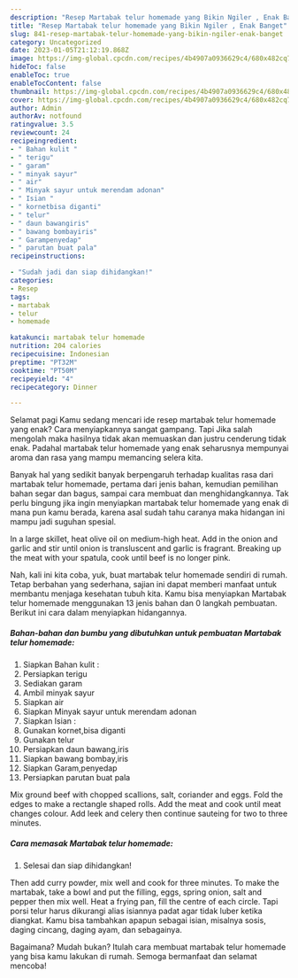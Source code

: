 ```yaml
---
description: "Resep Martabak telur homemade yang Bikin Ngiler , Enak Banget"
title: "Resep Martabak telur homemade yang Bikin Ngiler , Enak Banget"
slug: 841-resep-martabak-telur-homemade-yang-bikin-ngiler-enak-banget
category: Uncategorized
date: 2023-01-05T21:12:19.868Z
image: https://img-global.cpcdn.com/recipes/4b4907a0936629c4/680x482cq70/martabak-telur-homemade-foto-resep-utama.jpg
hideToc: false
enableToc: true
enableTocContent: false
thumbnail: https://img-global.cpcdn.com/recipes/4b4907a0936629c4/680x482cq70/martabak-telur-homemade-foto-resep-utama.jpg
cover: https://img-global.cpcdn.com/recipes/4b4907a0936629c4/680x482cq70/martabak-telur-homemade-foto-resep-utama.jpg
author: Admin
authorAv: notfound
ratingvalue: 3.5
reviewcount: 24
recipeingredient:
- " Bahan kulit "
- " terigu"
- " garam"
- " minyak sayur"
- " air"
- " Minyak sayur untuk merendam adonan"
- " Isian "
- " kornetbisa diganti"
- " telur"
- " daun bawangiris"
- " bawang bombayiris"
- " Garampenyedap"
- " parutan buat pala"
recipeinstructions:

- "Sudah jadi dan siap dihidangkan!"
categories:
- Resep
tags:
- martabak
- telur
- homemade

katakunci: martabak telur homemade 
nutrition: 204 calories
recipecuisine: Indonesian
preptime: "PT32M"
cooktime: "PT50M"
recipeyield: "4"
recipecategory: Dinner

---
```



Selamat pagi Kamu sedang mencari ide resep martabak telur homemade yang enak? Cara menyiapkannya sangat gampang. Tapi Jika salah mengolah maka hasilnya tidak akan memuaskan dan justru cenderung tidak enak. Padahal martabak telur homemade yang enak seharusnya mempunyai aroma dan rasa yang mampu memancing selera kita.


Banyak hal yang sedikit banyak berpengaruh terhadap kualitas rasa dari martabak telur homemade, pertama dari jenis bahan, kemudian pemilihan bahan segar dan bagus, sampai cara membuat dan menghidangkannya. Tak perlu bingung jika ingin menyiapkan martabak telur homemade yang enak di mana pun kamu berada, karena asal sudah tahu caranya maka hidangan ini mampu jadi suguhan spesial.

In a large skillet, heat olive oil on medium-high heat. Add in the onion and garlic and stir until onion is transluscent and garlic is fragrant. Breaking up the meat with your spatula, cook until beef is no longer pink.


Nah, kali ini kita coba, yuk, buat martabak telur homemade sendiri di rumah. Tetap berbahan yang sederhana, sajian ini dapat memberi manfaat untuk membantu menjaga kesehatan tubuh kita. Kamu bisa menyiapkan Martabak telur homemade menggunakan 13 jenis bahan dan 0 langkah pembuatan. Berikut ini cara dalam menyiapkan hidangannya.

<!--inarticleads1-->

##### Bahan-bahan dan bumbu yang dibutuhkan untuk pembuatan Martabak telur homemade:

1. Siapkan  Bahan kulit :
1. Persiapkan  terigu
1. Sediakan  garam
1. Ambil  minyak sayur
1. Siapkan  air
1. Siapkan  Minyak sayur untuk merendam adonan
1. Siapkan  Isian :
1. Gunakan  kornet,bisa diganti
1. Gunakan  telur
1. Persiapkan  daun bawang,iris
1. Siapkan  bawang bombay,iris
1. Siapkan  Garam,penyedap
1. Persiapkan  parutan buat pala


Mix ground beef with chopped scallions, salt, coriander and eggs. Fold the edges to make a rectangle shaped rolls. Add the meat and cook until meat changes colour. Add leek and celery then continue sauteing for two to three minutes. 

<!--inarticleads2-->

##### Cara memasak Martabak telur homemade:


1. Selesai dan siap dihidangkan!

Then add curry powder, mix well and cook for three minutes. To make the martabak, take a bowl and put the filling, eggs, spring onion, salt and pepper then mix well. Heat a frying pan, fill the centre of each circle. Tapi porsi telur harus dikurangi alias isiannya padat agar tidak luber ketika diangkat. Kamu bisa tambahkan apapun sebagai isian, misalnya sosis, daging cincang, daging ayam, dan sebagainya. 

Bagaimana? Mudah bukan? Itulah cara membuat martabak telur homemade yang bisa kamu lakukan di rumah. Semoga bermanfaat dan selamat mencoba!
